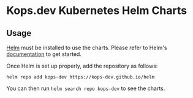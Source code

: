 # Kops.dev Kubernetes Helm Charts

## Usage

[Helm](https://helm.sh) must be installed to use the charts.
Please refer to Helm's [documentation](https://helm.sh/docs/) to get started.

Once Helm is set up properly, add the repository as follows:

```console
helm repo add kops-dev https://kops-dev.github.io/helm
```

You can then run `helm search repo kops-dev` to see the charts.